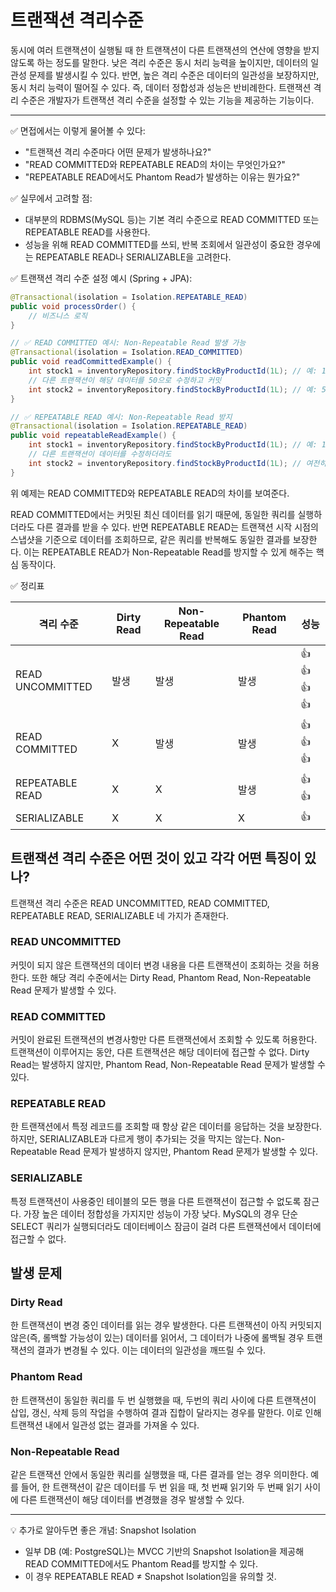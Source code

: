 # 트랜잭션 격리수준
동시에 여러 트랜잭션이 실행될 때 한 트랜잭션이 다른 트랜잭션의 연산에 영향을 받지 않도록 하는 정도를 말한다.
낮은 격리 수준은 동시 처리 능력을 높이지만, 데이터의 일관성 문제를 발생시킬 수 있다.
반면, 높은 격리 수준은 데이터의 일관성을 보장하지만, 동시 처리 능력이 떨어질 수 있다.
즉, 데이터 정합성과 성능은 반비례한다. 트랜잭션 격리 수준은 개발자가 트랜잭션 격리 수준을 설정할 수 있는 기능을 제공하는 기능이다.

---
✅ 면접에서는 이렇게 물어볼 수 있다:
- "트랜잭션 격리 수준마다 어떤 문제가 발생하나요?"
- "READ COMMITTED와 REPEATABLE READ의 차이는 무엇인가요?"
- "REPEATABLE READ에서도 Phantom Read가 발생하는 이유는 뭔가요?"

✅ 실무에서 고려할 점:
- 대부분의 RDBMS(MySQL 등)는 기본 격리 수준으로 READ COMMITTED 또는 REPEATABLE READ를 사용한다.
- 성능을 위해 READ COMMITTED를 쓰되, 반복 조회에서 일관성이 중요한 경우에는 REPEATABLE READ나 SERIALIZABLE을 고려한다.


✅ 트랜잭션 격리 수준 설정 예시 (Spring + JPA):
```java
@Transactional(isolation = Isolation.REPEATABLE_READ)
public void processOrder() {
    // 비즈니스 로직
}
```

```java
// ✅ READ COMMITTED 예시: Non-Repeatable Read 발생 가능
@Transactional(isolation = Isolation.READ_COMMITTED)
public void readCommittedExample() {
    int stock1 = inventoryRepository.findStockByProductId(1L); // 예: 100
    // 다른 트랜잭션이 해당 데이터를 50으로 수정하고 커밋
    int stock2 = inventoryRepository.findStockByProductId(1L); // 예: 50 (변경된 값 반영됨)
}

// ✅ REPEATABLE READ 예시: Non-Repeatable Read 방지
@Transactional(isolation = Isolation.REPEATABLE_READ)
public void repeatableReadExample() {
    int stock1 = inventoryRepository.findStockByProductId(1L); // 예: 100
    // 다른 트랜잭션이 데이터를 수정하더라도
    int stock2 = inventoryRepository.findStockByProductId(1L); // 여전히 100 (변경 내용 보이지 않음)
}
```

위 예제는 READ COMMITTED와 REPEATABLE READ의 차이를 보여준다.

READ COMMITTED에서는 커밋된 최신 데이터를 읽기 때문에, 동일한 쿼리를 실행하더라도 다른 결과를 받을 수 있다.
반면 REPEATABLE READ는 트랜잭션 시작 시점의 스냅샷을 기준으로 데이터를 조회하므로, 같은 쿼리를 반복해도 동일한 결과를 보장한다.
이는 REPEATABLE READ가 Non-Repeatable Read를 방지할 수 있게 해주는 핵심 동작이다.

✅ 정리표

| 격리 수준         | Dirty Read | Non-Repeatable Read | Phantom Read | 성능 |
|------------------|------------|----------------------|---------------|------|
| READ UNCOMMITTED | 발생       | 발생                 | 발생          | 👍👍👍👍 |
| READ COMMITTED   | X          | 발생                 | 발생          | 👍👍👍  |
| REPEATABLE READ  | X          | X                    | 발생          | 👍👍   |
| SERIALIZABLE     | X          | X                    | X             | 👍    |

## 트랜잭션 격리 수준은 어떤 것이 있고 각각 어떤 특징이 있나?
트랜잭션 격리 수준은 READ UNCOMMITTED, READ COMMITTED, REPEATABLE READ, SERIALIZABLE 네 가지가 존재한다.

### READ UNCOMMITTED
커밋이 되지 않은 트랜잭션의 데이터 변경 내용을 다른 트랜잭션이 조회하는 것을 허용한다.
또한 해당 격리 수준에서는 Dirty Read, Phantom Read, Non-Repeatable Read 문제가 발생할 수 있다.

### READ COMMITTED
커밋이 완료된 트랜잭션의 변경사항만 다른 트랜잭션에서 조회할 수 있도록 허용한다.
트랜잭션이 이루어지는 동안, 다른 트랜잭션은 해당 데이터에 접근할 수 없다.
Dirty Read는 발생하지 않지만, Phantom Read, Non-Repeatable Read 문제가 발생할 수 있다.

### REPEATABLE READ
한 트랜잭션에서 특정 레코드를 조회할 때 항상 같은 데이터를 응답하는 것을 보장한다.
하지만, SERIALIZABLE과 다르게 행이 추가되는 것을 막지는 않는다.
Non-Repeatable Read 문제가 발생하지 않지만, Phantom Read 문제가 발생할 수 있다.

### SERIALIZABLE
특정 트랜잭션이 사용중인 테이블의 모든 행을 다른 트랜잭션이 접근할 수 없도록 잠근다.
가장 높은 데이터 정합성을 가지지만 성능이 가장 낮다. MySQL의 경우 단순 SELECT 쿼리가 실행되더라도 데이터베이스 잠금이 걸려 다른 트랜잭션에서 데이터에 접근할 수 없다.

## 발생 문제
### Dirty Read
한 트랜잭션이 변경 중인 데이터를 읽는 경우 발생한다.
다른 트랜잭션이 아직 커밋되지 않은(즉, 롤백할 가능성이 있는) 데이터를 읽어서, 그 데이터가 나중에 롤백될 경우 트랜잭션의 결과가 변경될 수 있다. 이는 데이터의 일관성을 깨뜨릴 수 있다.

### Phantom Read
한 트랜잭션이 동일한 쿼리를 두 번 실행했을 때, 두번의 쿼리 사이에 다른 트랜잭션이 삽입, 갱신, 삭제 등의 작업을 수행하여 결과 집합이 달라지는 경우를 말한다. 이로 인해 트랜잭션 내에서 일관성 없는 결과를 가져올 수 있다.

### Non-Repeatable Read
같은 트랜잭션 안에서 동일한 쿼리를 실행했을 때, 다른 결과를 얻는 경우 의미한다.
예를 들어, 한 트랜잭션이 같은 데이터를 두 번 읽을 때, 첫 번째 읽기와 두 번째 읽기 사이에 다른 트랜잭션이 해당 데이터를 변경했을 경우 발생할 수 있다.

---
💡 추가로 알아두면 좋은 개념: Snapshot Isolation
- 일부 DB (예: PostgreSQL)는 MVCC 기반의 Snapshot Isolation을 제공해 READ COMMITTED에서도 Phantom Read를 방지할 수 있다.
- 이 경우 REPEATABLE READ ≠ Snapshot Isolation임을 유의할 것.